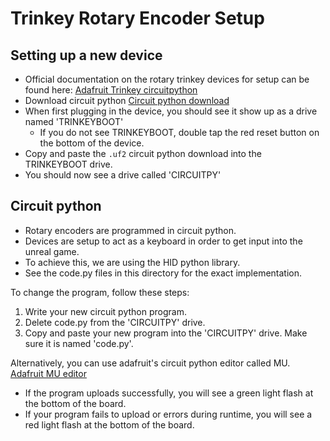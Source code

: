# Trinkey Rotary Encoder Setup

## Setting up a new device
- Official documentation on the rotary trinkey devices for setup can be found here: [Adafruit Trinkey circuitpython](https://learn.adafruit.com/adafruit-rotary-trinkey/circuitpython)
- Download circuit python [Circuit python download](https://learn.adafruit.com/welcome-to-circuitpython/installing-circuitpython)
- When first plugging in the device, you should see it show up as a drive named 'TRINKEYBOOT'
    - If you do not see TRINKEYBOOT, double tap the red reset button on the bottom of the device.
- Copy and paste the `.uf2` circuit python download into the TRINKEYBOOT drive.
- You should now see a drive called 'CIRCUITPY'

## Circuit python
- Rotary encoders are programmed in circuit python.
- Devices are setup to act as a keyboard in order to get input into the unreal game.
- To achieve this, we are using the HID python library.
- See the code.py files in this directory for the exact implementation.

To change the program, follow these steps:
1. Write your new circuit python program.
2. Delete code.py from the 'CIRCUITPY' drive.
3. Copy and paste your new program into the 'CIRCUITPY' drive. Make sure it is named 'code.py'.

Alternatively, you can use adafruit's circuit python editor called MU. [Adafruit MU editor](https://learn.adafruit.com/adafruit-rotary-trinkey/installing-mu-editor)

- If the program uploads successfully, you will see a green light flash at the bottom of the board.
- If your program fails to upload or errors during runtime, you will see a red light flash at the bottom of the board.


